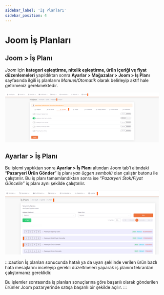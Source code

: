 ```yaml
---
sidebar_label: 'İş Planları'
sidebar_position: 4
---
```



# Joom İş Planları 

## Joom > İş Planı

*Joom* için **kategori eşleştirme, nitelik eşleştirme, ürün içeriği ve fiyat düzenlemeleri** yapıldıktan sonra **Ayarlar > Mağazalar > Joom > İş Planı** sayfasında ilgili iş planlarını *Manuel/Otomatik* olarak belirleyip aktif hale getirmeniz gerekmektedir. 

![JoomBusinessPlan](../joom/img/JoomBusinessPlan.png)

## Ayarlar > İş Planı

Bu işlemi yaptıktan sonra **Ayarlar > İş Planı** altından Joom tab’i altındaki “**Pazaryeri Ürün Gönder**” iş planı *yan üçgen sembolü* olan çalıştır butonu ile çalıştırılır. Bu iş planı tamamlandıktan sonra ise “*Pazaryeri Stok/Fiyat Güncelle*” iş planı aynı şekilde çalıştırılır. 

![JoomBusinessPlanPlay](../joom/img/JoomBusinessPlanPlay.png)

:::caution
İş planları sonucunda hatalı ya da uyarı şeklinde verilen ürün bazlı hata mesajlarını inceleyip gerekli düzeltmeleri yaparak iş planını tekrardan çalıştırmanız gereklidir. 

Bu işlemler sonrasında iş planları sonuçlarına göre başarılı olarak gönderilen ürünler Joom pazaryerinde satışa başarılı bir şekilde açılır. 
:::


